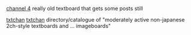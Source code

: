
[channel 4](http://4-ch.net/4ch)
really old textboard that gets some posts still

[txtchan](http://txtchan.org/)
[txtchan](https://web.archive.org/web/20210102182957/http://txtchan.org/)
directory/catalogue of "moderately active non-japanese 2ch-style textboards and ... imageboards"

